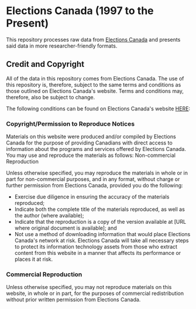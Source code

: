 # Elections Canada (1997 to the Present)

This repository processes raw data from [Elections Canada](https://www.elections.ca/home.aspx) and presents said data in more researcher-friendly formats. 

## Credit and Copyright 

All of the data in this repository comes from Elections Canada. The use of this repository is, therefore, subject to the same terms and conditions as those outlined on Elections Canada's website. Terms and conditions may, therefore, also be subject to change. 

The following conditions can be found on Elections Canada's website [HERE](https://www.elections.ca/content.aspx?section=pri&document=index&lang=e#archive): 

### Copyright/Permission to Reproduce Notices

Materials on this website were produced and/or compiled by Elections Canada for the purpose of providing Canadians with direct access to information about the programs and services offered by Elections Canada. You may use and reproduce the materials as follows:
Non-commercial Reproduction

Unless otherwise specified, you may reproduce the materials in whole or in part for non-commercial purposes, and in any format, without charge or further permission from Elections Canada, provided you do the following:

* Exercise due diligence in ensuring the accuracy of the materials reproduced;
* Indicate both the complete title of the materials reproduced, as well as the author (where available);
* Indicate that the reproduction is a copy of the version available at [URL where original document is available]; and
* Not use a method of downloading information that would place Elections Canada's network at risk. Elections Canada will take all necessary steps to protect its information technology assets from those who extract content from this website in a manner that affects its performance or places it at risk.

### Commercial Reproduction

Unless otherwise specified, you may not reproduce materials on this website, in whole or in part, for the purposes of commercial redistribution without prior written permission from Elections Canada.
